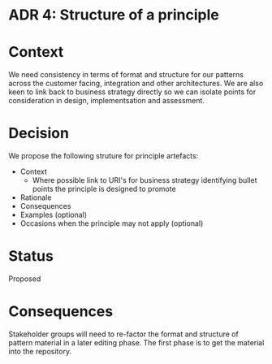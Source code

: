 # ADR 4: Structure of a principle

# Context

We need consistency in terms of format and structure for our patterns across the customer facing, integration and other architectures.
We are also keen to link back to business strategy directly so we can isolate points for consideration in design, implementsation and assessment.

# Decision

We propose the following struture for principle artefacts:

* Context
  * Where possible link to URI's for business strategy identifying bullet points the principle is designed to promote
* Rationale
* Consequences
* Examples (optional)
* Occasions when the principle may not apply (optional)

# Status

Proposed

# Consequences

Stakeholder groups will need to re-factor the format and structure of pattern material in a later editing phase. The first phase is to get the material into the repository.
